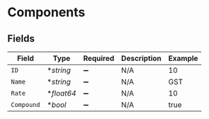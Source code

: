 # Components


## Fields

| Field              | Type               | Required           | Description        | Example            |
| ------------------ | ------------------ | ------------------ | ------------------ | ------------------ |
| `ID`               | **string*          | :heavy_minus_sign: | N/A                | 10                 |
| `Name`             | **string*          | :heavy_minus_sign: | N/A                | GST                |
| `Rate`             | **float64*         | :heavy_minus_sign: | N/A                | 10                 |
| `Compound`         | **bool*            | :heavy_minus_sign: | N/A                | true               |